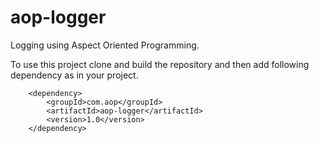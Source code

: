 # aop-logger

Logging using Aspect Oriented Programming.

To use this project clone and build the repository and then add following dependency as in your project.

		<dependency>
			<groupId>com.aop</groupId>
			<artifactId>aop-logger</artifactId>
			<version>1.0</version>
		</dependency>
    
